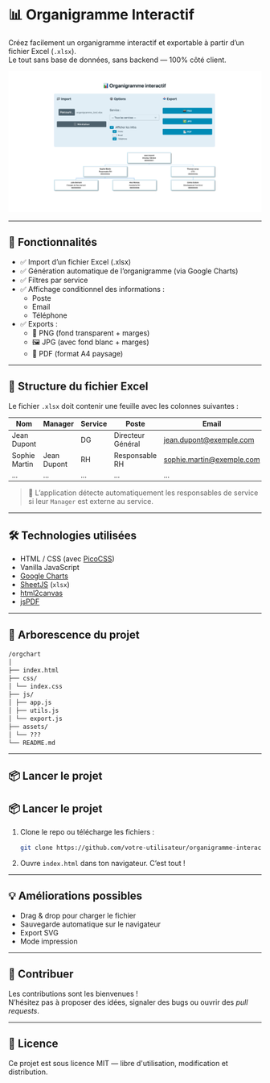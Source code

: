 # 📊 Organigramme Interactif

Créez facilement un organigramme interactif et exportable à partir d’un fichier Excel (`.xlsx`).  
Le tout sans base de données, sans backend — 100% côté client.

![Aperçu de l'application](./assets/preview.png) <!-- Remplacez ce chemin par une vraie image -->

---

## 🚀 Fonctionnalités

- ✅ Import d’un fichier Excel (.xlsx)
- ✅ Génération automatique de l’organigramme (via Google Charts)
- ✅ Filtres par service
- ✅ Affichage conditionnel des informations :
  - Poste
  - Email
  - Téléphone
- ✅ Exports :
  - 📸 PNG (fond transparent + marges)
  - 🖼 JPG (avec fond blanc + marges)
  - 📄 PDF (format A4 paysage)

---

## 🧩 Structure du fichier Excel

Le fichier `.xlsx` doit contenir une feuille avec les colonnes suivantes :

| Nom            | Manager        | Service | Poste              | Email                     | Téléphone    |
|----------------|----------------|---------|---------------------|---------------------------|--------------|
| Jean Dupont    |                | DG      | Directeur Général   | jean.dupont@exemple.com   | 0600000001   |
| Sophie Martin  | Jean Dupont    | RH      | Responsable RH      | sophie.martin@exemple.com | 0600000002   |
| ...            | ...            | ...     | ...                 | ...                       | ...          |

> 📝 L’application détecte automatiquement les responsables de service si leur `Manager` est externe au service.

---

## 🛠️ Technologies utilisées

- HTML / CSS (avec [PicoCSS](https://picocss.com))
- Vanilla JavaScript
- [Google Charts](https://developers.google.com/chart)
- [SheetJS](https://sheetjs.com/) (`xlsx`)
- [html2canvas](https://html2canvas.hertzen.com/)
- [jsPDF](https://github.com/parallax/jsPDF)

---

## 📂 Arborescence du projet

```
/orgchart
│
├── index.html
├── css/
│ └── index.css
├── js/
│ ├── app.js
│ ├── utils.js
│ └── export.js
├── assets/
│ └── ???
└── README.md
```

---

## 📦 Lancer le projet

## 📦 Lancer le projet

1. Clone le repo ou télécharge les fichiers :
   ```bash
   git clone https://github.com/votre-utilisateur/organigramme-interactif.git
   ```

2. Ouvre `index.html` dans ton navigateur. C’est tout !

---

## 💡 Améliorations possibles

- Drag & drop pour charger le fichier
- Sauvegarde automatique sur le navigateur
- Export SVG
- Mode impression

---

## 👥 Contribuer

Les contributions sont les bienvenues !  
N’hésitez pas à proposer des idées, signaler des bugs ou ouvrir des *pull requests*.

---

## 📄 Licence

Ce projet est sous licence MIT — libre d'utilisation, modification et distribution.
